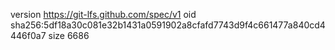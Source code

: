 version https://git-lfs.github.com/spec/v1
oid sha256:5df18a30c081e32b1431a0591902a8cfafd7743d9f4c661477a840cd4446f0a7
size 6686
